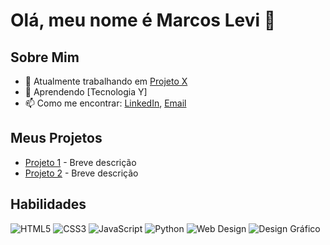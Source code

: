 # Olá, meu nome é Marcos Levi 👋

## Sobre Mim
- 🔭 Atualmente trabalhando em [Projeto X](link)
- 🌱 Aprendendo [Tecnologia Y]
- 📫 Como me encontrar: [LinkedIn](link), [Email](mailto:seu-email@example.com)

## Meus Projetos
- [Projeto 1](link) - Breve descrição
- [Projeto 2](link) - Breve descrição

## Habilidades

![HTML5](https://img.shields.io/badge/HTML5-E34F26?style=for-the-badge&logo=html5&logoColor=white)
![CSS3](https://img.shields.io/badge/CSS3-1572B6?style=for-the-badge&logo=css3&logoColor=white)
![JavaScript](https://img.shields.io/badge/JavaScript-F7DF1E?style=for-the-badge&logo=javascript&logoColor=black)
![Python](https://img.shields.io/badge/Python-3776AB?style=for-the-badge&logo=python&logoColor=white)
![Web Design](https://img.shields.io/badge/Web%20Design-1E90FF?style=for-the-badge&logo=artstation&logoColor=white)
![Design Gráfico](https://img.shields.io/badge/Design%20Gráfico-FF6347?style=for-the-badge&logo=adobe&logoColor=white)


